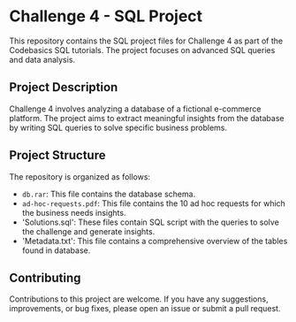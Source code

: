 # Challenge 4 - SQL Project

This repository contains the SQL project files for Challenge 4 as part of the Codebasics SQL tutorials. The project focuses on advanced SQL queries and data analysis.

## Project Description

Challenge 4 involves analyzing a database of a fictional e-commerce platform. The project aims to extract meaningful insights from the database by writing SQL queries to solve specific business problems.

## Project Structure

The repository is organized as follows:

- `db.rar`: This file contains the database schema.
- `ad-hoc-requests.pdf`: This file contains the  10 ad hoc requests for which the business needs insights.
- 'Solutions.sql': These files contain SQL script with the queries to solve the challenge and generate insights.
- 'Metadata.txt': This file contains a comprehensive overview of the tables found in database.

## Contributing
Contributions to this project are welcome. If you have any suggestions, improvements, or bug fixes, please open an issue or submit a pull request.
